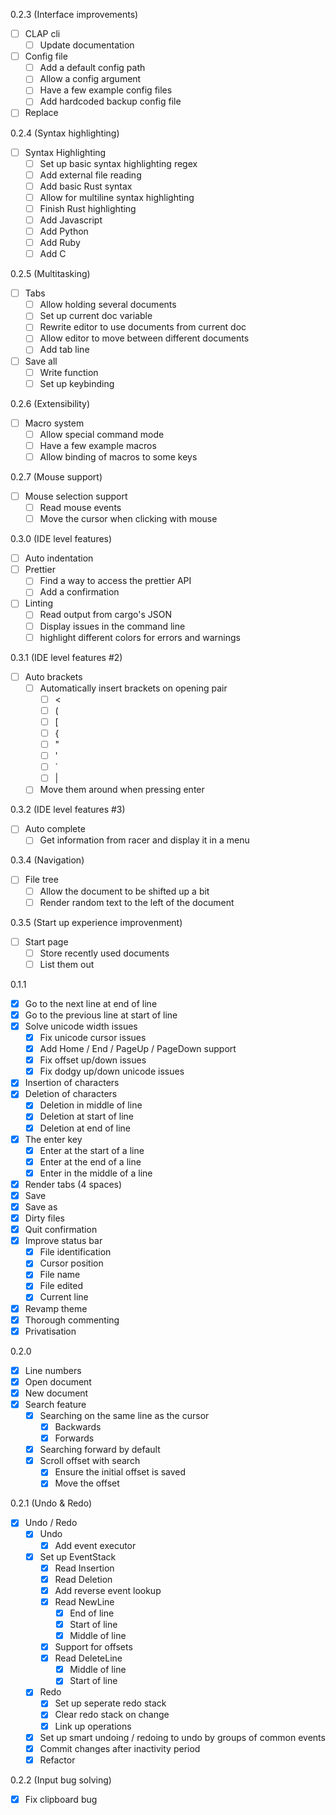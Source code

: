 0.2.3 (Interface improvements)
- [ ] CLAP cli
  - [ ] Update documentation
- [ ] Config file
  - [ ] Add a default config path
  - [ ] Allow a config argument
  - [ ] Have a few example config files
  - [ ] Add hardcoded backup config file
- [ ] Replace

0.2.4 (Syntax highlighting)
- [ ] Syntax Highlighting
  - [ ] Set up basic syntax highlighting regex
  - [ ] Add external file reading
  - [ ] Add basic Rust syntax
  - [ ] Allow for multiline syntax highlighting
  - [ ] Finish Rust highlighting
  - [ ] Add Javascript
  - [ ] Add Python
  - [ ] Add Ruby
  - [ ] Add C

0.2.5 (Multitasking)
- [ ] Tabs
  - [ ] Allow holding several documents
  - [ ] Set up current doc variable
  - [ ] Rewrite editor to use documents from current doc
  - [ ] Allow editor to move between different documents
  - [ ] Add tab line
- [ ] Save all
  - [ ] Write function
  - [ ] Set up keybinding

0.2.6 (Extensibility)
- [ ] Macro system
  - [ ] Allow special command mode
  - [ ] Have a few example macros
  - [ ] Allow binding of macros to some keys

0.2.7 (Mouse support)
  - [ ] Mouse selection support
    - [ ] Read mouse events
    - [ ] Move the cursor when clicking with mouse

0.3.0 (IDE level features)
- [ ] Auto indentation 
- [ ] Prettier
  - [ ] Find a way to access the prettier API
  - [ ] Add a confirmation
- [ ] Linting
  - [ ] Read output from cargo's JSON
  - [ ] Display issues in the command line
  - [ ] highlight different colors for errors and warnings

0.3.1 (IDE level features #2)
- [ ] Auto brackets
  - [ ] Automatically insert brackets on opening pair
    - [ ] <
    - [ ] (
    - [ ] [
    - [ ] {
    - [ ] "
    - [ ] '
    - [ ] `
    - [ ] |
  - [ ] Move them around when pressing enter

0.3.2 (IDE level features #3)
- [ ] Auto complete
  - [ ] Get information from racer and display it in a menu

0.3.4 (Navigation)
- [ ] File tree
  - [ ] Allow the document to be shifted up a bit
  - [ ] Render random text to the left of the document

0.3.5 (Start up experience improvenment)
- [ ] Start page
  - [ ] Store recently used documents
  - [ ] List them out

0.1.1
- [X] Go to the next line at end of line
- [X] Go to the previous line at start of line
- [X] Solve unicode width issues
  - [X] Fix unicode cursor issues
  - [X] Add Home / End / PageUp / PageDown support
  - [X] Fix offset up/down issues
  - [X] Fix dodgy up/down unicode issues
- [X] Insertion of characters
- [X] Deletion of characters
  - [X] Deletion in middle of line
  - [X] Deletion at start of line
  - [X] Deletion at end of line
- [X] The enter key
  - [X] Enter at the start of a line
  - [X] Enter at the end of a line
  - [X] Enter in the middle of a line
- [X] Render tabs (4 spaces)
- [X] Save
- [X] Save as
- [X] Dirty files
- [X] Quit confirmation
- [X] Improve status bar
  - [X] File identification
  - [X] Cursor position
  - [X] File name
  - [X] File edited
  - [X] Current line
- [X] Revamp theme
- [X] Thorough commenting
- [X] Privatisation

0.2.0
- [X] Line numbers
- [X] Open document
- [X] New document
- [X] Search feature
  - [X] Searching on the same line as the cursor
    - [X] Backwards
    - [X] Forwards
  - [X] Searching forward by default
  - [X] Scroll offset with search
    - [X] Ensure the initial offset is saved
    - [X] Move the offset

0.2.1 (Undo & Redo)
- [X] Undo / Redo
  - [X] Undo
    - [X] Add event executor
  - [X] Set up EventStack
    - [X] Read Insertion
    - [X] Read Deletion
    - [X] Add reverse event lookup
    - [X] Read NewLine
      - [X] End of line
      - [X] Start of line
      - [X] Middle of line
    - [X] Support for offsets
    - [X] Read DeleteLine
      - [X] Middle of line
      - [X] Start of line
  - [X] Redo
    - [X] Set up seperate redo stack
    - [X] Clear redo stack on change
    - [X] Link up operations
  - [X] Set up smart undoing / redoing to undo by groups of common events
  - [X] Commit changes after inactivity period
  - [X] Refactor

0.2.2 (Input bug solving)
- [X] Fix clipboard bug

